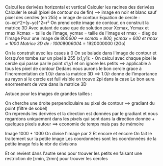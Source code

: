 Calcul les derivées horizontal et vertical
Calculer les racines des derivées 
Calculer le seuil (pixel de contour ou de fin) 
==> image en noir et blanc sauf pixel des cercles (en 255) = image de contour 
Equation de cercle : (x−xc)^2+(y−yc)^2=r²
On prend cette image de contour, on construit la matrice 3D 
Avec autant de case que de solution pour Xcmax, Ycmax et rmax 
Xcmax = taille de l'image, ycmax = taille de l'image  et rmax = diag de l'image 
Pour une image de 800*600 ==> xcmax = 800, ycmax = 600 et rmax = 1000
Matrice 3D de : 1000*800*600*4 = 1920000000 (2Go)

On la construit avec les cases à 0
On se balade dans l'image de contour et lorsqu'on tombe sur un pixel à 255 (x1,y1): 
	- On calcul avec chaque pixel le cercle qui passe par le point x1,y1 et on ignore les petits ==> applicable à tous les pixel de contour 
Dedans nous aurons le bon cercle grace à l'incrementation de 1.0/r dans la matrice 3D ==> 1.0/r donne de l'importance au rayon si le cercle est full visible on trouve 2pi dans la case 
Le bon aura enormement de vote dans la matrice 3D 


Astuce pour les images de grandes tailles : 

On cherche une droite perpendiculaire au pixel de contour ==> gradiant du point (filtre de sobel)  
On reprends les derivées et la direction est données par le gradiant et nous regardons uniquement dans les pixels qui sont dans la direction donnée + quelques pixels autour ==> economie de temps mais pas de mémoire 

Image 1000 * 1000
On divise l'image par 2 
Et encore et encore 
On fait le traitement sur la petite image
Les coordonnées sont les coordonnées de la petite image fois le nbr de divisions 

Et on revient dans l'autre sens pour trouver les petits en faisant une restriction de [rmin, 2rmn] pour trouver les cercles